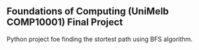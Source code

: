 ## Foundations of Computing (UniMelb COMP10001) Final Project

Python project foe finding the stortest path using BFS algorithm. 

